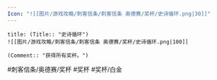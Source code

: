 ```yaml
---
Icon: "![[图片/游戏攻略/刺客信条/刺客信条 奥德赛/奖杯/史诗循环.png|30]]"
---
```

```ad-common-platinum-trophy
title: (Title:: "史诗循环")
![[图片/游戏攻略/刺客信条/刺客信条 奥德赛/奖杯/史诗循环.png|100]]

(Comment:: "获得所有奖杯。")
```

#刺客信条/奥德赛/奖杯 #奖杯 #奖杯/白金
